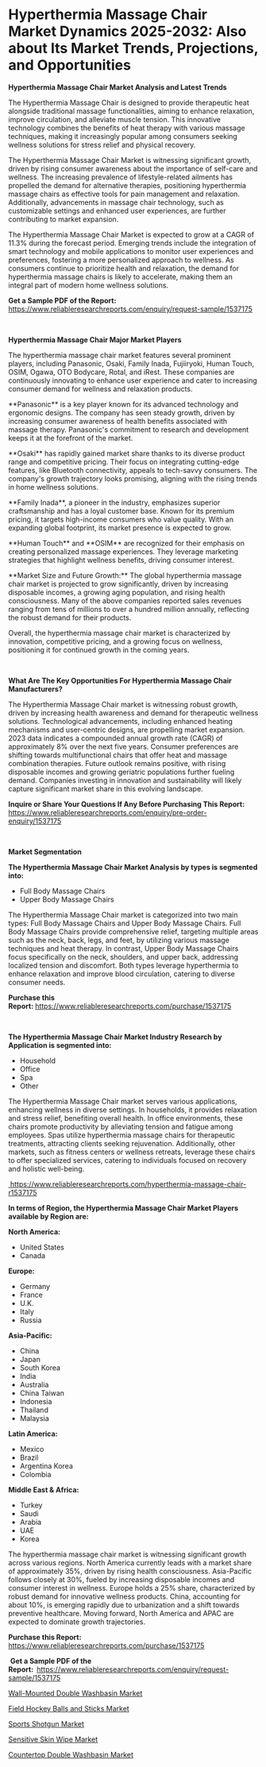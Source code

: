 <p><h1>Hyperthermia Massage Chair Market Dynamics 2025-2032: Also about Its Market Trends, Projections, and Opportunities</h1></p><p><strong>Hyperthermia Massage Chair Market Analysis and Latest Trends</strong></p>
<p><p>The Hyperthermia Massage Chair is designed to provide therapeutic heat alongside traditional massage functionalities, aiming to enhance relaxation, improve circulation, and alleviate muscle tension. This innovative technology combines the benefits of heat therapy with various massage techniques, making it increasingly popular among consumers seeking wellness solutions for stress relief and physical recovery.</p><p>The Hyperthermia Massage Chair Market is witnessing significant growth, driven by rising consumer awareness about the importance of self-care and wellness. The increasing prevalence of lifestyle-related ailments has propelled the demand for alternative therapies, positioning hyperthermia massage chairs as effective tools for pain management and relaxation. Additionally, advancements in massage chair technology, such as customizable settings and enhanced user experiences, are further contributing to market expansion.</p><p>The Hyperthermia Massage Chair Market is expected to grow at a CAGR of 11.3% during the forecast period. Emerging trends include the integration of smart technology and mobile applications to monitor user experiences and preferences, fostering a more personalized approach to wellness. As consumers continue to prioritize health and relaxation, the demand for hyperthermia massage chairs is likely to accelerate, making them an integral part of modern home wellness solutions.</p></p>
<p><strong>Get a Sample PDF of the Report:&nbsp;</strong> <a href="https://www.reliableresearchreports.com/enquiry/request-sample/1537175?utm_campaign=32&utm_medium=2&utm_source=Github&utm_content=ia&utm_term=09022025&utm_id=hyperthermia-massage-chair">https://www.reliableresearchreports.com/enquiry/request-sample/1537175</a></p>
<p>&nbsp;</p>
<p><strong>Hyperthermia Massage Chair Major Market Players</strong></p>
<p><p>The hyperthermia massage chair market features several prominent players, including Panasonic, Osaki, Family Inada, Fujiiryoki, Human Touch, OSIM, Ogawa, OTO Bodycare, Rotal, and iRest. These companies are continuously innovating to enhance user experience and cater to increasing consumer demand for wellness and relaxation products.</p><p>**Panasonic** is a key player known for its advanced technology and ergonomic designs. The company has seen steady growth, driven by increasing consumer awareness of health benefits associated with massage therapy. Panasonic's commitment to research and development keeps it at the forefront of the market.</p><p>**Osaki** has rapidly gained market share thanks to its diverse product range and competitive pricing. Their focus on integrating cutting-edge features, like Bluetooth connectivity, appeals to tech-savvy consumers. The company's growth trajectory looks promising, aligning with the rising trends in home wellness solutions.</p><p>**Family Inada**, a pioneer in the industry, emphasizes superior craftsmanship and has a loyal customer base. Known for its premium pricing, it targets high-income consumers who value quality. With an expanding global footprint, its market presence is expected to grow.</p><p>**Human Touch** and **OSIM** are recognized for their emphasis on creating personalized massage experiences. They leverage marketing strategies that highlight wellness benefits, driving consumer interest. </p><p>**Market Size and Future Growth:** The global hyperthermia massage chair market is projected to grow significantly, driven by increasing disposable incomes, a growing aging population, and rising health consciousness. Many of the above companies reported sales revenues ranging from tens of millions to over a hundred million annually, reflecting the robust demand for their products.</p><p>Overall, the hyperthermia massage chair market is characterized by innovation, competitive pricing, and a growing focus on wellness, positioning it for continued growth in the coming years.</p></p>
<p>&nbsp;</p>
<p><strong>What Are The Key Opportunities For Hyperthermia Massage Chair Manufacturers?</strong></p>
<p><p>The Hyperthermia Massage Chair market is witnessing robust growth, driven by increasing health awareness and demand for therapeutic wellness solutions. Technological advancements, including enhanced heating mechanisms and user-centric designs, are propelling market expansion. 2023 data indicates a compounded annual growth rate (CAGR) of approximately 8% over the next five years. Consumer preferences are shifting towards multifunctional chairs that offer heat and massage combination therapies. Future outlook remains positive, with rising disposable incomes and growing geriatric populations further fueling demand. Companies investing in innovation and sustainability will likely capture significant market share in this evolving landscape.</p></p>
<p><strong>Inquire or Share Your Questions If Any Before Purchasing This Report:</strong> <a href="https://www.reliableresearchreports.com/enquiry/pre-order-enquiry/1537175?utm_campaign=32&utm_medium=2&utm_source=Github&utm_content=ia&utm_term=09022025&utm_id=hyperthermia-massage-chair">https://www.reliableresearchreports.com/enquiry/pre-order-enquiry/1537175</a></p>
<p>&nbsp;</p>
<p><strong>Market Segmentation</strong></p>
<p><strong>The Hyperthermia Massage Chair Market Analysis by types is segmented into:</strong></p>
<p><ul><li>Full Body Massage Chairs</li><li>Upper Body Massage Chairs</li></ul></p>
<p><p>The Hyperthermia Massage Chair market is categorized into two main types: Full Body Massage Chairs and Upper Body Massage Chairs. Full Body Massage Chairs provide comprehensive relief, targeting multiple areas such as the neck, back, legs, and feet, by utilizing various massage techniques and heat therapy. In contrast, Upper Body Massage Chairs focus specifically on the neck, shoulders, and upper back, addressing localized tension and discomfort. Both types leverage hyperthermia to enhance relaxation and improve blood circulation, catering to diverse consumer needs.</p></p>
<p><strong>Purchase this Report:&nbsp;</strong><a href="https://www.reliableresearchreports.com/purchase/1537175?utm_campaign=32&utm_medium=2&utm_source=Github&utm_content=ia&utm_term=09022025&utm_id=hyperthermia-massage-chair">https://www.reliableresearchreports.com/purchase/1537175</a></p>
<p>&nbsp;</p>
<p><strong>The Hyperthermia Massage Chair Market Industry Research by Application is segmented into:</strong></p>
<p><ul><li>Household</li><li>Office</li><li>Spa</li><li>Other</li></ul></p>
<p><p>The Hyperthermia Massage Chair market serves various applications, enhancing wellness in diverse settings. In households, it provides relaxation and stress relief, benefiting overall health. In office environments, these chairs promote productivity by alleviating tension and fatigue among employees. Spas utilize hyperthermia massage chairs for therapeutic treatments, attracting clients seeking rejuvenation. Additionally, other markets, such as fitness centers or wellness retreats, leverage these chairs to offer specialized services, catering to individuals focused on recovery and holistic well-being.</p></p>
<p><a href="https://www.reliableresearchreports.com/hyperthermia-massage-chair-r1537175?utm_campaign=32&utm_medium=2&utm_source=Github&utm_content=ia&utm_term=09022025&utm_id=hyperthermia-massage-chair">&nbsp;https://www.reliableresearchreports.com/hyperthermia-massage-chair-r1537175</a></p>
<p><strong>In terms of Region, the Hyperthermia Massage Chair Market Players available by Region are:</strong></p>
<p>
    <p> <strong> North America: </strong>
        <ul>
            <li>United States</li>
            <li>Canada</li>
        </ul>
        </p> 
    <p> <strong> Europe: </strong>
        <ul>
            <li>Germany</li>
            <li>France</li>
            <li>U.K.</li>
            <li>Italy</li>
            <li>Russia</li>
        </ul>
        </p> 
    <p> <strong> Asia-Pacific: </strong>
        <ul>
            <li>China</li>
            <li>Japan</li>
            <li>South Korea</li>
            <li>India</li>
            <li>Australia</li>
            <li>China Taiwan</li>
            <li>Indonesia</li>
            <li>Thailand</li>
            <li>Malaysia</li>
        </ul>
        </p> 
    <p> <strong> Latin America: </strong>
        <ul>
            <li>Mexico</li>
            <li>Brazil</li>
            <li>Argentina Korea</li>
            <li>Colombia</li>
        </ul>
        </p> 
    <p> <strong> Middle East & Africa: </strong>
        <ul>
            <li>Turkey</li>
            <li>Saudi</li>
            <li>Arabia</li>
            <li>UAE</li>
            <li>Korea</li>
        </ul>
    </p>
    </p>
<p><p>The hyperthermia massage chair market is witnessing significant growth across various regions. North America currently leads with a market share of approximately 35%, driven by rising health consciousness. Asia-Pacific follows closely at 30%, fueled by increasing disposable incomes and consumer interest in wellness. Europe holds a 25% share, characterized by robust demand for innovative wellness products. China, accounting for about 10%, is emerging rapidly due to urbanization and a shift towards preventive healthcare. Moving forward, North America and APAC are expected to dominate growth trajectories.</p></p>
<p><strong>Purchase this Report: </strong><a href="https://www.reliableresearchreports.com/purchase/1537175?utm_campaign=32&utm_medium=2&utm_source=Github&utm_content=ia&utm_term=09022025&utm_id=hyperthermia-massage-chair">https://www.reliableresearchreports.com/purchase/1537175</a></p>
<p>&nbsp;<strong>Get a Sample PDF of the Report:&nbsp;&nbsp;</strong><a href="https://www.reliableresearchreports.com/enquiry/request-sample/1537175?utm_campaign=32&utm_medium=2&utm_source=Github&utm_content=ia&utm_term=09022025&utm_id=hyperthermia-massage-chair">https://www.reliableresearchreports.com/enquiry/request-sample/1537175</a></p>
<p><strong></strong></p>
<p><p><a href="https://github.com/akrachveslov/Market-Research-Report-List-1/blob/main/wall-mounted-double-washbasin-market.md?utm_campaign=32&utm_medium=2&utm_source=Github&utm_content=ia&utm_term=09022025&utm_id=hyperthermia-massage-chair">Wall-Mounted Double Washbasin Market</a></p><p><a href="https://github.com/adyawafurber1/Market-Research-Report-List-1/blob/main/field-hockey-balls-and-sticks-market.md?utm_campaign=32&utm_medium=2&utm_source=Github&utm_content=ia&utm_term=09022025&utm_id=hyperthermia-massage-chair">Field Hockey Balls and Sticks Market</a></p><p><a href="https://github.com/balapopepi/Market-Research-Report-List-1/blob/main/sports-shotgun-market.md?utm_campaign=32&utm_medium=2&utm_source=Github&utm_content=ia&utm_term=09022025&utm_id=hyperthermia-massage-chair">Sports Shotgun Market</a></p><p><a href="https://github.com/lynlynyusay/Market-Research-Report-List-1/blob/main/sensitive-skin-wipe-market.md?utm_campaign=32&utm_medium=2&utm_source=Github&utm_content=ia&utm_term=09022025&utm_id=hyperthermia-massage-chair">Sensitive Skin Wipe Market</a></p><p><a href="https://github.com/tashipmhuiri/Market-Research-Report-List-1/blob/main/countertop-double-washbasin-market.md?utm_campaign=32&utm_medium=2&utm_source=Github&utm_content=ia&utm_term=09022025&utm_id=hyperthermia-massage-chair">Countertop Double Washbasin Market</a></p></p>